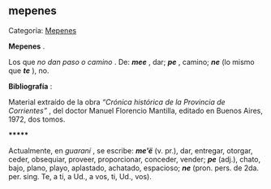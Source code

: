 ## mepenes

Categoría: [Mepenes](http://descubrircorrientes.com.ar/2012/index.php/1056-biografias/l-m-n-n-o-p-q/mepenes)

**Mepenes** .

Los que _no dan paso o camino_ . De: **_mee_** , dar; **_pe_** , camino; **_ne_** (lo mismo que **_te_** ), no.

**Bibliografía** :

Material extraído de la obra _“Crónica histórica de la Provincia de Corrientes”_ , del doctor Manuel Florencio Mantilla, editado en Buenos Aires, 1972, dos tomos.

**\*\*\*\*\***

Actualmente, en _guaraní_ , se escribe: **_me'ë_** (v. pr.), dar, entregar, otorgar, ceder, obsequiar, proveer, proporcionar, conceder, vender; **_pe_** (adj.), chato, bajo, plano, playo, aplastado, achatado, espacioso; **_ne_** (pron. pers. de 2da. per. sing. Te, a ti, a Ud., a vos, ti, Ud., vos).